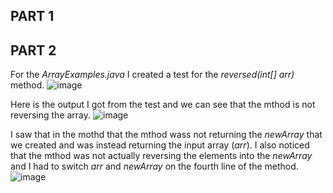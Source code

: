 ## PART 1
 
## PART 2

For the *ArrayExamples.java* I created a test for the *reversed(int[] arr)* method.
![image](https://user-images.githubusercontent.com/114626503/195946824-9e537e35-1e16-4f56-8450-949ee7cb48b7.png)

Here is the output I got from the test and we can see that the mthod is not reversing the array.
![image](https://user-images.githubusercontent.com/114626503/195946539-6cf73d9d-06c6-4c4d-abe8-5a1ca004ae09.png)

I saw that in the mothd that the mthod wass not returning the *newArray* that we created and was instead returning the input array (*arr*).
I also noticed that the mthod was not actually reversing the elements into the *newArray* and I had to switch *arr* and *newArray* on the fourth line of the method.
![image](https://user-images.githubusercontent.com/114626503/195947610-9f830f3f-da3c-4551-a8b0-e36ed6bb0124.png)

